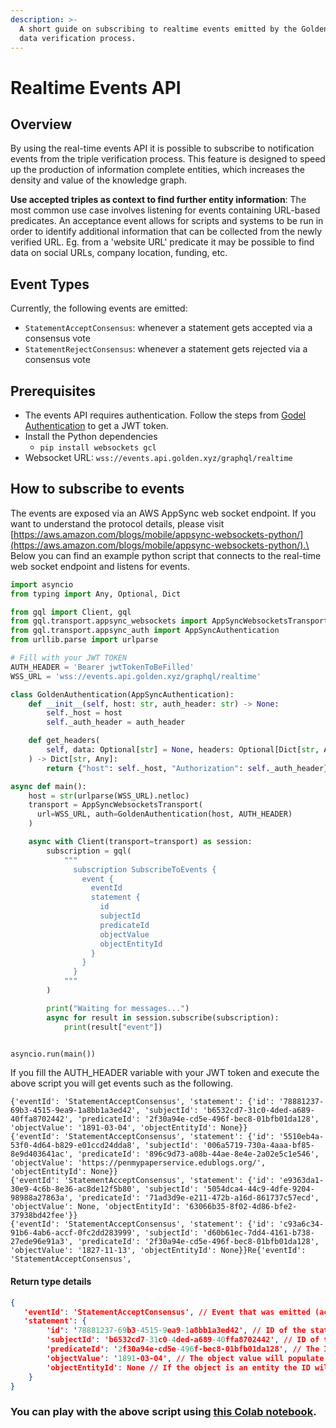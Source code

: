 ```yaml
---
description: >-
  A short guide on subscribing to realtime events emitted by the Golden protocol
  data verification process.
---
```


# Realtime Events API

## Overview

By using the real-time events API it is possible to subscribe to notification events from the triple verification process. This feature is designed to speed up the production of information complete entities, which increases the density and value of the knowledge graph.

**Use accepted triples as context to find further entity information**: The most common use case involves listening for events containing URL-based predicates. An acceptance event allows for scripts and systems to be run in order to identify additional information that can be collected from the newly verified URL. Eg. from a 'website URL' predicate it may be possible to find data on social URLs, company location, funding, etc.  &#x20;

&#x20;

## Event Types

Currently, the following events are emitted:

* `StatementAcceptConsensus`: whenever a statement gets accepted via a consensus vote
* `StatementRejectConsensus`: whenever a statement gets rejected via a consensus vote

## Prerequisites

* The events API requires authentication. Follow the steps from [Godel Authentication](https://docs.golden.xyz/godel-python-sdk/authentication) to get a JWT token.
* Install the Python dependencies
  * `pip install websockets gcl`
* Websocket URL: `wss://events.api.golden.xyz/graphql/realtime`

## How to subscribe to events

The events are exposed via an AWS AppSync web socket endpoint.  If you want to understand the protocol details, please visit [https://aws.amazon.com/blogs/mobile/appsync-websockets-python/](https://aws.amazon.com/blogs/mobile/appsync-websockets-python/).\
\
Below you can find an example python script that connects to the real-time web socket endpoint and listens for events.&#x20;

```python
import asyncio
from typing import Any, Optional, Dict

from gql import Client, gql
from gql.transport.appsync_websockets import AppSyncWebsocketsTransport
from gql.transport.appsync_auth import AppSyncAuthentication
from urllib.parse import urlparse

# Fill with your JWT TOKEN
AUTH_HEADER = 'Bearer jwtTokenToBeFilled'
WSS_URL = 'wss://events.api.golden.xyz/graphql/realtime'

class GoldenAuthentication(AppSyncAuthentication):
    def __init__(self, host: str, auth_header: str) -> None:
        self._host = host
        self._auth_header = auth_header

    def get_headers(
        self, data: Optional[str] = None, headers: Optional[Dict[str, Any]] = None
    ) -> Dict[str, Any]:
        return {"host": self._host, "Authorization": self._auth_header}

async def main():
    host = str(urlparse(WSS_URL).netloc)
    transport = AppSyncWebsocketsTransport(
      url=WSS_URL, auth=GoldenAuthentication(host, AUTH_HEADER)
    )

    async with Client(transport=transport) as session:
        subscription = gql(
            """
              subscription SubscribeToEvents {
                event {
                  eventId
                  statement {
                    id
                    subjectId
                    predicateId
                    objectValue
                    objectEntityId
                  }
                }
              }
            """
        )

        print("Waiting for messages...")
        async for result in session.subscribe(subscription):
            print(result["event"])


asyncio.run(main())
```

If you fill the AUTH\_HEADER variable with your JWT token and execute the above script you will get events such as the following.&#x20;

```
{'eventId': 'StatementAcceptConsensus', 'statement': {'id': '78881237-69b3-4515-9ea9-1a8bb1a3ed42', 'subjectId': 'b6532cd7-31c0-4ded-a689-40ffa8702442', 'predicateId': '2f30a94e-cd5e-496f-bec8-01bfb01da128', 'objectValue': '1891-03-04', 'objectEntityId': None}}
{'eventId': 'StatementAcceptConsensus', 'statement': {'id': '5510eb4a-53f0-4d64-b829-e01ccd24dda8', 'subjectId': '006a5719-730a-4aaa-bf85-8e9d403641ac', 'predicateId': '896c9d73-a08b-44ae-8e4e-2a02e5c1e546', 'objectValue': 'https://penmypaperservice.edublogs.org/', 'objectEntityId': None}}
{'eventId': 'StatementAcceptConsensus', 'statement': {'id': 'e9363da1-30e9-4c6b-8e36-ac8de12f5b80', 'subjectId': '5054dca4-44c9-4dfe-9204-98988a27863a', 'predicateId': '71ad3d9e-e211-472b-a16d-861737c57ecd', 'objectValue': None, 'objectEntityId': '63066b35-8f02-4d86-bfe2-37938bd42fee'}}
{'eventId': 'StatementAcceptConsensus', 'statement': {'id': 'c93a6c34-91b6-4ab6-accf-0fc2dd283999', 'subjectId': 'd60b61ec-7dd4-4161-b738-27ede96e91a3', 'predicateId': '2f30a94e-cd5e-496f-bec8-01bfb01da128', 'objectValue': '1827-11-13', 'objectEntityId': None}}Re{'eventId': 'StatementAcceptConsensus',
```

#### Return type details

```json
{
   'eventId': 'StatementAcceptConsensus', // Event that was emitted (accept or reject)
   'statement': {
        'id': '78881237-69b3-4515-9ea9-1a8bb1a3ed42', // ID of the statement
        'subjectId': 'b6532cd7-31c0-4ded-a689-40ffa8702442', // ID of the subject
        'predicateId': '2f30a94e-cd5e-496f-bec8-01bfb01da128', // The ID of the predicate
        'objectValue': '1891-03-04', // The object value will populate here
        'objectEntityId': None // If the object is an entity the ID will populate here 
    }
}
```

### You can play with the above script using [this Colab notebook](https://colab.research.google.com/drive/1T7xzkNZswT-3uOqCF7MMdO12IqydG5XP?usp=sharing).

##
